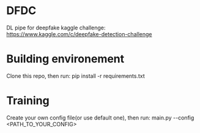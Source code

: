 # DFDC
DL pipe for deepfake kaggle challenge: https://www.kaggle.com/c/deepfake-detection-challenge
# Building environement
Clone this repo, then run: pip install -r requirements.txt
# Training
Create your own config file(or use default one), then run:
main.py --config <PATH_TO_YOUR_CONFIG>
